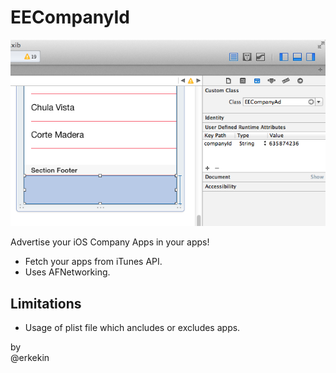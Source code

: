 EECompanyId
============

<p align="center" >
  <img src="https://github.com/erkekin/EECompanyAd/blob/master/EECompanyAd/tutorial.png?raw=true" alt="EECompanyId" title="EECompanyId">
</p>

Advertise your iOS Company Apps in your apps!

- Fetch your apps from iTunes API.
- Uses AFNetworking.

## Limitations

- Usage of plist file which ancludes or excludes apps.



by <br>
@erkekin
